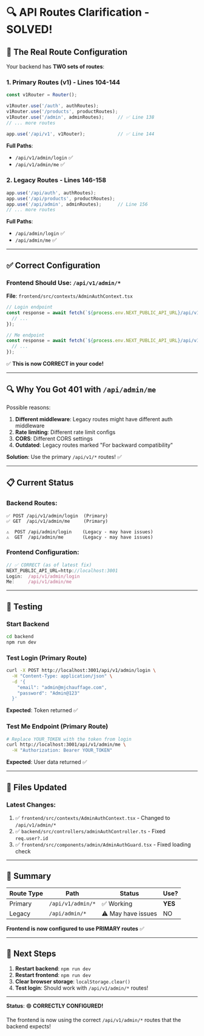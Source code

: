 # 🔍 API Routes Clarification - SOLVED!

## 🎯 The Real Route Configuration

Your backend has **TWO sets of routes**:

### 1. Primary Routes (v1) - Lines 104-144
```typescript
const v1Router = Router();

v1Router.use('/auth', authRoutes);
v1Router.use('/products', productRoutes);
v1Router.use('/admin', adminRoutes);     // ✅ Line 138
// ... more routes

app.use('/api/v1', v1Router);            // ✅ Line 144
```

**Full Paths**:
- `/api/v1/admin/login` ✅
- `/api/v1/admin/me` ✅

### 2. Legacy Routes - Lines 146-158
```typescript
app.use('/api/auth', authRoutes);
app.use('/api/products', productRoutes);
app.use('/api/admin', adminRoutes);      // Line 156
// ... more routes
```

**Full Paths**:
- `/api/admin/login` ✅
- `/api/admin/me` ✅

---

## ✅ Correct Configuration

### Frontend Should Use: `/api/v1/admin/*`

**File**: `frontend/src/contexts/AdminAuthContext.tsx`

```typescript
// Login endpoint
const response = await fetch(`${process.env.NEXT_PUBLIC_API_URL}/api/v1/admin/login`, {
  // ...
});

// Me endpoint  
const response = await fetch(`${process.env.NEXT_PUBLIC_API_URL}/api/v1/admin/me`, {
  // ...
});
```

✅ **This is now CORRECT in your code!**

---

## 🔍 Why You Got 401 with `/api/admin/me`

Possible reasons:

1. **Different middleware**: Legacy routes might have different auth middleware
2. **Rate limiting**: Different rate limit configs
3. **CORS**: Different CORS settings
4. **Outdated**: Legacy routes marked "For backward compatibility"

**Solution**: Use the primary `/api/v1/*` routes! ✅

---

## 📋 Current Status

### Backend Routes:
```
✅ POST /api/v1/admin/login  (Primary)
✅ GET  /api/v1/admin/me     (Primary)

⚠️  POST /api/admin/login    (Legacy - may have issues)
⚠️  GET  /api/admin/me       (Legacy - may have issues)
```

### Frontend Configuration:
```typescript
// ✅ CORRECT (as of latest fix)
NEXT_PUBLIC_API_URL=http://localhost:3001
Login:  /api/v1/admin/login
Me:     /api/v1/admin/me
```

---

## 🧪 Testing

### Start Backend
```bash
cd backend
npm run dev
```

### Test Login (Primary Route)
```bash
curl -X POST http://localhost:3001/api/v1/admin/login \
  -H "Content-Type: application/json" \
  -d '{
    "email": "admin@mjchauffage.com",
    "password": "Admin@123"
  }'
```

**Expected**: Token returned ✅

### Test Me Endpoint (Primary Route)
```bash
# Replace YOUR_TOKEN with the token from login
curl http://localhost:3001/api/v1/admin/me \
  -H "Authorization: Bearer YOUR_TOKEN"
```

**Expected**: User data returned ✅

---

## 📝 Files Updated

### Latest Changes:
1. ✅ `frontend/src/contexts/AdminAuthContext.tsx` - Changed to `/api/v1/admin/*`
2. ✅ `backend/src/controllers/adminAuthController.ts` - Fixed `req.user?.id`
3. ✅ `frontend/src/components/admin/AdminAuthGuard.tsx` - Fixed loading check

---

## 🎯 Summary

| Route Type | Path | Status | Use? |
|------------|------|--------|------|
| Primary | `/api/v1/admin/*` | ✅ Working | **YES** |
| Legacy | `/api/admin/*` | ⚠️ May have issues | NO |

**Frontend is now configured to use PRIMARY routes** ✅

---

## 🚀 Next Steps

1. **Restart backend**: `npm run dev`
2. **Restart frontend**: `npm run dev`
3. **Clear browser storage**: `localStorage.clear()`
4. **Test login**: Should work with `/api/v1/admin/*` routes!

---

**Status**: 🟢 **CORRECTLY CONFIGURED!**

The frontend is now using the correct `/api/v1/admin/*` routes that the backend expects!
